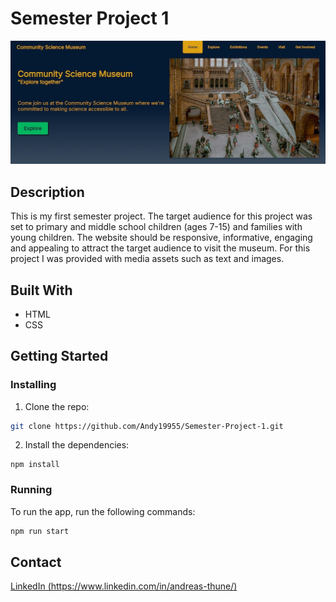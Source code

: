 # Semester Project 1

![image](https://github.com/Andy19955/Semester-Project-1/blob/master/csm.jpg)

## Description

This is my first semester project. The target audience for this project was set to primary and middle school children (ages 7-15) and families with young children. The website should be responsive, informative, engaging and appealing to attract the target audience to visit the museum. For this project I was provided with media assets such as text and images.

## Built With

- HTML
- CSS

## Getting Started

### Installing

1. Clone the repo:

```bash
git clone https://github.com/Andy19955/Semester-Project-1.git
```

2. Install the dependencies:

```
npm install
```

### Running

To run the app, run the following commands:

```bash
npm run start
```

## Contact

[LinkedIn (https://www.linkedin.com/in/andreas-thune/)](https://www.linkedin.com/in/andreas-thune/)

